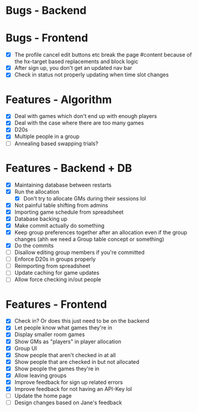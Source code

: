# Bugs - Backend

# Bugs - Frontend

- [x] The profile cancel edit buttons etc break the page #content because of the hx-target based replacements and block logic
- [x] After sign up, you don't get an updated nav bar
- [x] Check in status not properly updating when time slot changes

# Features - Algorithm

- [x] Deal with games which don't end up with enough players
- [x] Deal with the case where there are too many games
- [x] D20s
- [x] Multiple people in a group
- [ ] Annealing based swapping trials?

# Features - Backend + DB

- [x] Maintaining database between restarts
- [x] Run the allocation
  - [x] Don't try to allocate GMs during their sessions lol
- [x] Not painful table shifting from admins
- [x] Importing game schedule from spreadsheet
- [x] Database backing up
- [x] Make commit actually do something
- [x] Keep group preferences together after an allocation even if the group changes (ahh we need a Group table concept or something)
- [x] Do the commits
- [ ] Disallow editing group members if you're committed
- [ ] Enforce D20s in groups properly
- [ ] Reimporting from spreadsheet
- [ ] Update caching for game updates
- [ ] Allow force checking in/out people

# Features - Frontend

- [x] Check in? Or does this just need to be on the backend
- [x] Let people know what games they're in
- [x] Display smaller room games
- [x] Show GMs as "players" in player allocation
- [x] Group UI
- [x] Show people that aren't checked in at all
- [x] Show people that are checked in but not allocated
- [x] Show people the games they're in
- [x] Allow leaving groups
- [x] Improve feedback for sign up related errors
- [x] Improve feedback for not having an API-Key lol
- [ ] Update the home page
- [ ] Design changes based on Jane's feedback
